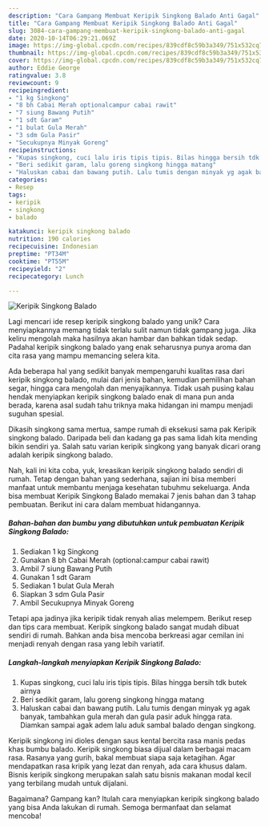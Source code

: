 ```yaml
---
description: "Cara Gampang Membuat Keripik Singkong Balado Anti Gagal"
title: "Cara Gampang Membuat Keripik Singkong Balado Anti Gagal"
slug: 3084-cara-gampang-membuat-keripik-singkong-balado-anti-gagal
date: 2020-10-14T06:29:21.069Z
image: https://img-global.cpcdn.com/recipes/839cdf8c59b3a349/751x532cq70/keripik-singkong-balado-foto-resep-utama.jpg
thumbnail: https://img-global.cpcdn.com/recipes/839cdf8c59b3a349/751x532cq70/keripik-singkong-balado-foto-resep-utama.jpg
cover: https://img-global.cpcdn.com/recipes/839cdf8c59b3a349/751x532cq70/keripik-singkong-balado-foto-resep-utama.jpg
author: Eddie George
ratingvalue: 3.8
reviewcount: 9
recipeingredient:
- "1 kg Singkong"
- "8 bh Cabai Merah optionalcampur cabai rawit"
- "7 siung Bawang Putih"
- "1 sdt Garam"
- "1 bulat Gula Merah"
- "3 sdm Gula Pasir"
- "Secukupnya Minyak Goreng"
recipeinstructions:
- "Kupas singkong, cuci lalu iris tipis tipis. Bilas hingga bersih tdk butek airnya"
- "Beri sedikit garam, lalu goreng singkong hingga matang"
- "Haluskan cabai dan bawang putih. Lalu tumis dengan minyak yg agak banyak, tambahkan gula merah dan gula pasir aduk hingga rata. Diamkan sampai agak adem lalu aduk sambal balado dengan singkong."
categories:
- Resep
tags:
- keripik
- singkong
- balado

katakunci: keripik singkong balado 
nutrition: 190 calories
recipecuisine: Indonesian
preptime: "PT34M"
cooktime: "PT55M"
recipeyield: "2"
recipecategory: Lunch

---
```



![Keripik Singkong Balado](https://img-global.cpcdn.com/recipes/839cdf8c59b3a349/751x532cq70/keripik-singkong-balado-foto-resep-utama.jpg)

Lagi mencari ide resep keripik singkong balado yang unik? Cara menyiapkannya memang tidak terlalu sulit namun tidak gampang juga. Jika keliru mengolah maka hasilnya akan hambar dan bahkan tidak sedap. Padahal keripik singkong balado yang enak seharusnya punya aroma dan cita rasa yang mampu memancing selera kita.

Ada beberapa hal yang sedikit banyak mempengaruhi kualitas rasa dari keripik singkong balado, mulai dari jenis bahan, kemudian pemilihan bahan segar, hingga cara mengolah dan menyajikannya. Tidak usah pusing kalau hendak menyiapkan keripik singkong balado enak di mana pun anda berada, karena asal sudah tahu triknya maka hidangan ini mampu menjadi suguhan spesial.

Dikasih singkong sama mertua, sampe rumah di eksekusi sama pak Keripik singkong balado. Daripada beli dan kadang ga pas sama lidah kita mending bikin sendiri ya. Salah satu varian keripik singkong yang banyak dicari orang adalah keripik singkong balado.


Nah, kali ini kita coba, yuk, kreasikan keripik singkong balado sendiri di rumah. Tetap dengan bahan yang sederhana, sajian ini bisa memberi manfaat untuk membantu menjaga kesehatan tubuhmu sekeluarga. Anda bisa membuat Keripik Singkong Balado memakai 7 jenis bahan dan 3 tahap pembuatan. Berikut ini cara dalam membuat hidangannya.

<!--inarticleads1-->

##### Bahan-bahan dan bumbu yang dibutuhkan untuk pembuatan Keripik Singkong Balado:

1. Sediakan 1 kg Singkong
1. Gunakan 8 bh Cabai Merah (optional:campur cabai rawit)
1. Ambil 7 siung Bawang Putih
1. Gunakan 1 sdt Garam
1. Sediakan 1 bulat Gula Merah
1. Siapkan 3 sdm Gula Pasir
1. Ambil Secukupnya Minyak Goreng


Tetapi apa jadinya jika keripik tidak renyah alias melempem. Berikut resep dan tips cara membuat. Keripik singkong balado sangat mudah dibuat sendiri di rumah. Bahkan anda bisa mencoba berkreasi agar cemilan ini menjadi renyah dengan rasa yang lebih variatif. 

<!--inarticleads2-->

##### Langkah-langkah menyiapkan Keripik Singkong Balado:

1. Kupas singkong, cuci lalu iris tipis tipis. Bilas hingga bersih tdk butek airnya
1. Beri sedikit garam, lalu goreng singkong hingga matang
1. Haluskan cabai dan bawang putih. Lalu tumis dengan minyak yg agak banyak, tambahkan gula merah dan gula pasir aduk hingga rata. Diamkan sampai agak adem lalu aduk sambal balado dengan singkong.


Keripik singkong ini dioles dengan saus kental bercita rasa manis pedas khas bumbu balado. Keripik singkong biasa dijual dalam berbagai macam rasa. Rasanya yang gurih, bakal membuat siapa saja ketagihan. Agar mendapatkan rasa kripik yang lezat dan renyah, ada cara khusus dalam. Bisnis keripik singkong merupakan salah satu bisnis makanan modal kecil yang terbilang mudah untuk dijalani. 

Bagaimana? Gampang kan? Itulah cara menyiapkan keripik singkong balado yang bisa Anda lakukan di rumah. Semoga bermanfaat dan selamat mencoba!
